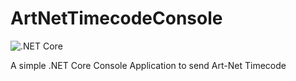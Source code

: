 # ArtNetTimecodeConsole
![.NET Core](https://github.com/hossimo/ArtNetTimecodeConsole/workflows/.NET%20Core/badge.svg)

 A simple .NET Core Console Application to send Art-Net Timecode
